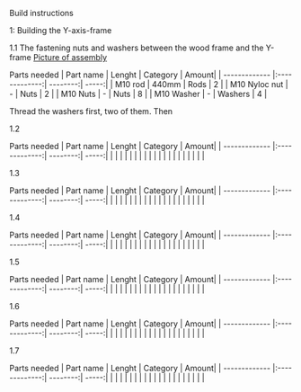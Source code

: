 Build instructions

1: Building the Y-axis-frame

1.1
The fastening nuts and washers between the wood frame and the Y-frame
[Picture of assembly](https://www.dropbox.com/s/3xqny76i3yyi93p/step1.1.png)

Parts needed
| Part name     | Lenght        | Category | Amount|
| ------------- |:-------------:| --------:| -----:|
| M10 rod       | 440mm         | Rods     |     2 |
| M10 Nyloc nut | -             | Nuts     |     2 |
| M10 Nuts      | -             | Nuts     |     8 |
| M10 Washer    | -             | Washers  |     4 |

Thread the washers first, two of them. Then 

1.2



Parts needed
| Part name     | Lenght        | Category | Amount|
| ------------- |:-------------:| --------:| -----:|
|               |               |          |       |
|               |               |          |       |
|               |               |          |       |
|               |               |          |       |

1.3



Parts needed
| Part name     | Lenght        | Category | Amount|
| ------------- |:-------------:| --------:| -----:|
|               |               |          |       |
|               |               |          |       |
|               |               |          |       |
|               |               |          |       |


1.4



Parts needed
| Part name     | Lenght        | Category | Amount|
| ------------- |:-------------:| --------:| -----:|
|               |               |          |       |
|               |               |          |       |
|               |               |          |       |
|               |               |          |       |


1.5



Parts needed
| Part name     | Lenght        | Category | Amount|
| ------------- |:-------------:| --------:| -----:|
|               |               |          |       |
|               |               |          |       |
|               |               |          |       |
|               |               |          |       |


1.6



Parts needed
| Part name     | Lenght        | Category | Amount|
| ------------- |:-------------:| --------:| -----:|
|               |               |          |       |
|               |               |          |       |
|               |               |          |       |
|               |               |          |       |


1.7



Parts needed
| Part name     | Lenght        | Category | Amount|
| ------------- |:-------------:| --------:| -----:|
|               |               |          |       |
|               |               |          |       |
|               |               |          |       |
|               |               |          |       |



